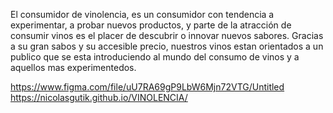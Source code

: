El consumidor de vinolencia, es un consumidor con tendencia a experimentar, a probar nuevos productos, y parte de la atracción de consumir vinos es el placer de descubrir o innovar nuevos sabores. Gracias a su gran sabos y su accesible precio, nuestros vinos estan orientados a un publico que se esta introduciendo al mundo del consumo de vinos y a aquellos mas experimentedos.

https://www.figma.com/file/uU7RA69gP9LbW6Mjn72VTG/Untitled
https://nicolasgutik.github.io/VINOLENCIA/ 
